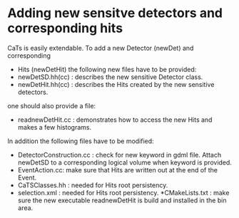 # Adding new sensitve detectors and corresponding hits

CaTs is easily extendable. To add a new Detector (newDet) and corresponding
  * Hits (newDetHit) the following new files have to be provided:
  * newDetSD.hh(cc)  : describes the new sensitive Detector class.
  * newDetHit.hh(cc) : describes the Hits created by the new sensitive detectors.

one should also provide a file:

  * readnewDetHit.cc : demonstrates how to access the new Hits and makes a few histograms. 

In addition the following files have to be modified:

  * DetectorConstruction.cc  : check for new keyword in gdml file. Attach newDetSD to a corresponding logical volume when keyword is provided.
  * EventAction.cc: make sure that Hits are written out at the end of the Event.
  * CaTSClasses.hh : needed for Hits root persistency.
  * selection.xml  : needed for Hits root persistency.
  *CMakeLists.txt : make sure the new executable readnewDetHit is build and installed in the bin area. 
